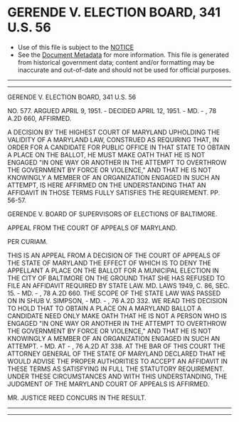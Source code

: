 ---
---

# GERENDE V. ELECTION BOARD, 341 U.S. 56

* Use of this file is subject to the [NOTICE](https://github.com/publicdocs/notice/blob/master/NOTICE)
* See the [Document Metadata](../../../) for more information.
  This file is generated from historical government data; content and/or formatting may be inaccurate and out-of-date and should not be used for official purposes.

----------
----------

GERENDE V. ELECTION BOARD, 341 U.S. 56

NO. 577.  ARGUED APRIL 9, 1951.  - DECIDED APRIL 12, 1951.  - MD. - , 78 A.2D 660, AFFIRMED.

A DECISION BY THE HIGHEST COURT OF MARYLAND UPHOLDING THE VALIDITY OF A MARYLAND LAW, CONSTRUED AS REQUIRING THAT, IN ORDER FOR A CANDIDATE FOR PUBLIC OFFICE IN THAT STATE TO OBTAIN A PLACE ON THE BALLOT, HE MUST MAKE OATH THAT HE IS NOT ENGAGED "IN ONE WAY OR ANOTHER IN THE ATTEMPT TO OVERTHROW THE GOVERNMENT BY FORCE OR VIOLENCE," AND THAT HE IS NOT KNOWINGLY A MEMBER OF AN ORGANIZATION ENGAGED IN SUCH AN ATTEMPT, IS HERE AFFIRMED ON THE UNDERSTANDING THAT AN AFFIDAVIT IN THOSE TERMS FULLY SATISFIES THE REQUIREMENT.  PP. 56-57.

GERENDE V. BOARD OF SUPERVISORS OF ELECTIONS OF BALTIMORE.

APPEAL FROM THE COURT OF APPEALS OF MARYLAND.

PER CURIAM.

THIS IS AN APPEAL FROM A DECISION OF THE COURT OF APPEALS OF THE STATE OF MARYLAND THE EFFECT OF WHICH IS TO DENY THE APPELLANT A PLACE ON THE BALLOT FOR A MUNICIPAL ELECTION IN THE CITY OF BALTIMORE ON THE GROUND THAT SHE HAS REFUSED TO FILE AN AFFIDAVIT REQUIRED BY STATE LAW.  MD. LAWS 1949, C. 86, SEC. 15.   - MD. - , 78 A.2D 660.  THE SCOPE OF THE STATE LAW WAS PASSED ON IN SHUB V. SIMPSON, - MD. - , 76 A.2D 332.  WE READ THIS DECISION TO HOLD THAT TO OBTAIN A PLACE ON A MARYLAND BALLOT A CANDIDATE NEED ONLY MAKE OATH THAT HE IS NOT A PERSON WHO IS ENGAGED "IN ONE WAY OR ANOTHER IN THE ATTEMPT TO OVERTHROW THE GOVERNMENT BY FORCE OR VIOLENCE," AND THAT HE IS NOT KNOWINGLY A MEMBER OF AN ORGANIZATION ENGAGED IN SUCH AN ATTEMPT.   - MD. AT - , 76 A.2D AT 338.  AT THE BAR OF THIS COURT THE ATTORNEY GENERAL OF THE STATE OF MARYLAND DECLARED THAT HE WOULD ADVISE THE PROPER AUTHORITIES TO ACCEPT AN AFFIDAVIT IN THESE TERMS AS SATISFYING IN FULL THE STATUTORY REQUIREMENT.  UNDER THESE CIRCUMSTANCES AND WITH THIS UNDERSTANDING, THE JUDGMENT OF THE MARYLAND COURT OF APPEALS IS AFFIRMED.

MR. JUSTICE REED CONCURS IN THE RESULT.


----------
----------

